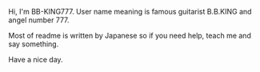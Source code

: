 Hi, I'm BB-KING777. User name meaning is famous guitarist B.B.KING and angel number 777.

Most of readme is written by Japanese so if you need help, teach me and say something.

Have a nice day.
